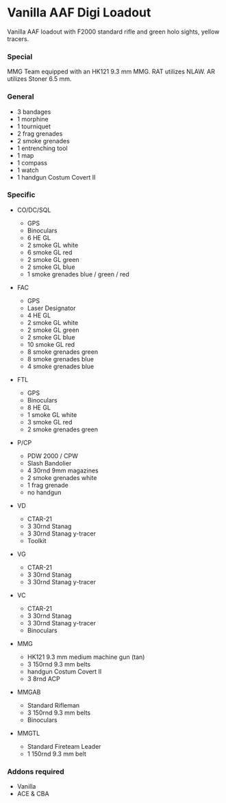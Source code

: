 ﻿#	Vanilla AAF Digi Loadout
Vanilla AAF loadout with F2000 standard rifle and green holo sights, yellow tracers.


###	Special
MMG Team equipped with an HK121 9.3 mm MMG.
RAT utilizes NLAW.
AR utilizes Stoner 6.5 mm.

###	General
*	3 bandages
*	1 morphine
*	1 tourniquet
*	2 frag grenades
*	2 smoke grenades
*	1 entrenching tool
*	1 map
*	1 compass
*	1 watch
*	1 handgun Costum Covert II

###	Specific
*	CO/DC/SQL
	*	GPS
	*	Binoculars
	*	6 HE GL	
	*	2 smoke GL white
	*	6 smoke GL red
	*	2 smoke GL green
	*	2 smoke GL blue
	*	1 smoke grenades blue / green / red	
	
*	FAC
	*	GPS
	*	Laser Designator
	*	4 HE GL
	*	2 smoke GL white
	*	2 smoke GL green
	*	2 smoke GL blue
	*	10 smoke GL red
	* 	8 smoke grenades green
	* 	8 smoke grenades blue
	* 	4 smoke grenades blue

*	FTL
	*	GPS
	*	Binoculars
	*	8 HE GL
	*	1 smoke GL white
	*	3 smoke GL red
	*	2 smoke grenades green

*	P/CP
	*	PDW 2000 / CPW
	*	Slash Bandolier 
	*	4 30rnd 9mm magazines
	*	2 smoke grenades white
	*	1 frag grenade
	*	no handgun

	
	
*	VD
	*	CTAR-21
	*	3 30rnd Stanag
	*	3 30rnd Stanag y-tracer
	*	Toolkit
	
*	VG
	*	CTAR-21
	*	3 30rnd Stanag
	*	3 30rnd Stanag y-tracer
	
*	VC
	*	CTAR-21
	*	3 30rnd Stanag
	*	3 30rnd Stanag y-tracer
	*	Binoculars

	
	
*	MMG
	*	HK121 9.3 mm medium machine gun (tan)
	*	3 150rnd 9.3 mm belts
	*	handgun Costum Covert II
	*	3 8rnd ACP
	
*	MMGAB
	*	Standard Rifleman
	*	3 150rnd 9.3 mm belts
	*	Binoculars
	
*	MMGTL
	*	Standard Fireteam Leader
	*	1 150rnd 9.3 mm belt
	
	
	
###	Addons required
*	Vanilla
*	ACE & CBA